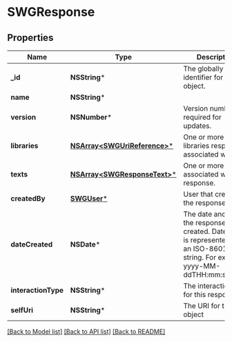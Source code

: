 # SWGResponse

## Properties
Name | Type | Description | Notes
------------ | ------------- | ------------- | -------------
**_id** | **NSString*** | The globally unique identifier for the object. | [optional] 
**name** | **NSString*** |  | [optional] 
**version** | **NSNumber*** | Version number required for updates. | [optional] 
**libraries** | [**NSArray&lt;SWGUriReference&gt;***](SWGUriReference.md) | One or more libraries response is associated with. | 
**texts** | [**NSArray&lt;SWGResponseText&gt;***](SWGResponseText.md) | One or more texts associated with the response. | 
**createdBy** | [**SWGUser***](SWGUser.md) | User that created the response | [optional] 
**dateCreated** | **NSDate*** | The date and time the response was created. Date time is represented as an ISO-8601 string. For example: yyyy-MM-ddTHH:mm:ss.SSSZ | [optional] 
**interactionType** | **NSString*** | The interaction type for this response. | [optional] 
**selfUri** | **NSString*** | The URI for this object | [optional] 

[[Back to Model list]](../README.md#documentation-for-models) [[Back to API list]](../README.md#documentation-for-api-endpoints) [[Back to README]](../README.md)


